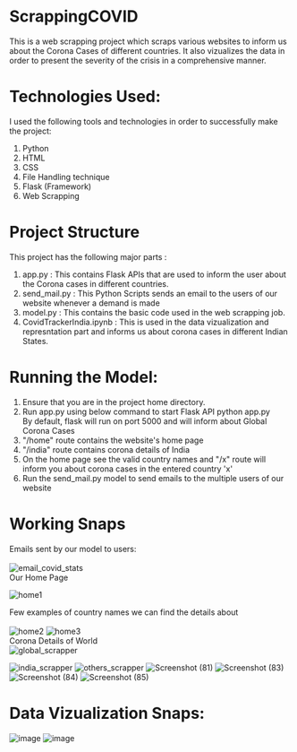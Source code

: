 # ScrappingCOVID
This is a web scrapping project which scraps various websites to inform us about the Corona Cases of different countries. It also vizualizes the data in order to present the severity of the crisis in a comprehensive manner.

# Technologies Used:
I used the following tools and technologies in order to successfully make the project: </br>
1. Python </br>
2. HTML </br>
3. CSS </br>
4. File Handling technique </br>
5. Flask (Framework) </br>
6. Web Scrapping </br>

# Project Structure
This project has  the following major parts : </br>
1. app.py : This contains Flask APIs that are used to inform the user about the Corona cases in different countries. </br>
2. send_mail.py : This Python Scripts sends an email to the users of our website whenever a demand is made </br>
3. model.py : This contains the basic code used in the web scrapping job. </br>
4. CovidTrackerIndia.ipynb : This is used in the data vizualization and represntation part and informs us about corona cases in different Indian States.

# Running the Model:
1. Ensure that you are in the project home directory. </br>
2. Run app.py using below command to start Flask API python app.py </br>
By default, flask will run on port 5000 and will inform about Global Corona Cases </br>
3. "/home" route contains the website's home page </br>
4. "/india" route contains corona details of India </br>
5. On the home page see the valid country names and "/x" route will inform you about corona cases in the entered country 'x' </br>
6. Run the send_mail.py model to send emails to the multiple users of our website </br>

# Working Snaps
Emails sent by our model to users: </br>  </br> 
![email_covid_stats](https://user-images.githubusercontent.com/51885421/85329869-f7c11b80-b4f0-11ea-9902-543a3f6a4d39.png)
</br>
Our Home Page

![home1](https://user-images.githubusercontent.com/51885421/85329985-2939e700-b4f1-11ea-9158-ad18d52f54b5.png)

Few examples of country names we can find the details about </br>  
![home2](https://user-images.githubusercontent.com/51885421/85329988-2b9c4100-b4f1-11ea-9b61-5302a5791900.png)
![home3](https://user-images.githubusercontent.com/51885421/85329989-2c34d780-b4f1-11ea-8be1-9855942a6449.png)
</br>
Corona Details of World
</br>
![global_scrapper](https://user-images.githubusercontent.com/51885421/85330549-402d0900-b4f2-11ea-8358-58a3fe72400c.png)


![india_scrapper](https://user-images.githubusercontent.com/51885421/85331011-f7c21b00-b4f2-11ea-8e2e-30bd7598a329.png)
![others_scrapper](https://user-images.githubusercontent.com/51885421/85331016-fa247500-b4f2-11ea-88d5-8d16e9c6c557.png)
![Screenshot (81)](https://user-images.githubusercontent.com/51885421/85331021-fabd0b80-b4f2-11ea-9f76-8640aa2865c6.png)
![Screenshot (83)](https://user-images.githubusercontent.com/51885421/85331022-fabd0b80-b4f2-11ea-80bf-aa8c5d6b38ef.png)
![Screenshot (84)](https://user-images.githubusercontent.com/51885421/85331027-fc86cf00-b4f2-11ea-8afb-d5355ea91de3.png)
![Screenshot (85)](https://user-images.githubusercontent.com/51885421/85331031-fd1f6580-b4f2-11ea-927c-188c3fe0787f.png)

# Data Vizualization Snaps:

![image](https://user-images.githubusercontent.com/51885421/85331236-64d5b080-b4f3-11ea-98f8-f2cdb5ae35af.png)
![image](https://user-images.githubusercontent.com/51885421/85331246-6bfcbe80-b4f3-11ea-89e1-08aad18ec262.png)






